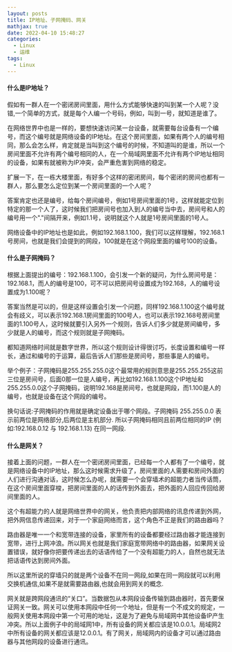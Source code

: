 ```yaml
---
layout: posts
title: IP地址、子网掩码、网关
mathjax: true
date: 2022-04-10 15:48:27
categories:
  - Linux
  - 运维
tags:
  - Linux
---
```



#### 什么是IP地址？

假如有一群人在一个密闭房间里面，用什么方式能够快速的叫到某一个人呢？没错,一个简单的方式，就是每个人编一个号码，例如，叫到一号，就知道是谁了。

在网络世界中也是一样的，要想快速访问某一台设备，就需要每台设备有一个编号，而这个编号就是网络设备的IP地址。在这个房间里面，如果有两个人的编号相同，那么会怎么样，肯定就是当叫到这个编号的时候，不知道叫的是谁，所以一个房间里面不允许有两个编号相同的人，在一个局域网里面不允许有两个IP地址相同的设备，如果有就被称为IP冲突，会严重危害到网络的稳定。

扩展一下，在一栋大楼里面，有好多个这样的密闭房间，每个密闭的房间也都有一群人，那么要怎么定位到某一个房间里面的一个人呢？

答案肯定也还是编号，给每个房间编号，例如1号房间里面的1号，这样就能定位到特定的那一个人了，这时候我们把房间号也加入到人的编号当中去，房间号和人的编号用一个"."间隔开来，例如1.1号，说明就这个人就是1号房间里面的1号人。

网络设备中的IP地址也是如此，例如192.168.1.100，我们可以这样理解，192.168.1号房间，也就是我们会提到的网段，100就是在这个网段里面的编号100的设备。

#### 什么是子网掩码？

根据上面提出的编号：192.168.1.100，会引发一个新的疑问，为什么房间号是：192.168.1，而人的编号是100，可不可以把房间号设置成为192.168，人的编号设置成为1.100呢？

答案当然是可以的，但是这样设置会引发一个问题，同样192.168.1.100这个编号就会有歧义，可以表示192.168.1房间里面的100号人，也可以表示192.168号房间里面的1.100号人，这时候就要引入另外一个规则，告诉人们多少就是房间编号，多少就是人的编号，而这个规则就是子网掩码。

都知道网络时间就是数字世界，所以这个规则设计得很讨巧，长度设置和编号一样长，通过和编号的于运算，最后告诉人们那些是房间号，那些事是人的编号。

举个例子：子网掩码是255.255.255.0这个最常用的规则意思是255.255.255这前三位是房间号，后面0那一位是人编号，再比如192.168.1.100这个IP地址和255.255.0.0这个子网掩码，说明192.168是房间号，也就是网段，而1.100是人的编号，也就是设备在这个网段的编号。

换句话说:子网掩码的作用就是确定设备出于哪个网段。子网掩码 255.255.0.0 表示前两位是网络部分,后两位是主机部分. 所以子网掩码相同且前两位相同的IP (例如:192.168.0.12 与 192.168.1.13) 在同一网段. 

#### 什么是网关？

接着上面的问题，一群人在一个密闭房间里面，已经每一个人都有了一个编号，就是网络设备中的IP地址，那么这时候需求升级了，房间里面的人需要和房间外面的人们进行沟通对话，这时候怎么办呢，就需要一个会穿墙术的超能力者当传话筒，在这个房间里面穿梭，把房间里面的人的话传到外面去，把外面的人回应传回给房间里面的人。

这个有超能力的人就是网络世界中的网关，他负责把内部网络的讯息传递到外网， 把外网信息传递回来，对于一个家庭网络而言，这个角色不正是我们的路由器吗？

路由器是唯一一个和宽带连接的设备，家里所有的设备都要经过路由器才能连接到宽带，进行上网冲浪。所以网关也就是我们家庭宽带网络中的路由器，如果网关设置错误，就好像你把要传递出去的话语传给了一个没有超能力的人，自然也就无法把话语传达到房间外面。

所以这里所说的穿墙只的就是两个设备不在同一网段,如果在同一网段就可以利用交换机通信,如果不是就需要路由器,也就会用到网关的概念.

网关就是跨网段通讯的“关口”。当数据包从本网段设备传输到路由器时，首先要保证网关一致。网关可以使用本网段中任何一个地址，但是有一个不成文的规定，一般网关使用本网段中第一个可用的地址，这是为了避免与局域网中其他设备IP产生冲突。所以上面例子中的局域网1中，所有设备的网关都应该是10.0.0.1。局域网2中所有设备的网关都应该是12.0.0.1。有了网关，局域网内的设备才可以通过路由器与其他网段的设备进行通讯。

